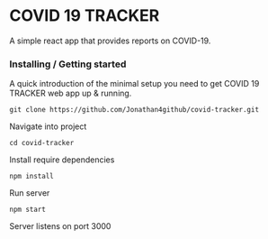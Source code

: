 # COVID 19 TRACKER

A simple react app that provides reports on COVID-19.

### Installing / Getting started

A quick introduction of the minimal setup you need to get COVID 19 TRACKER web app up &
running.

`git clone https://github.com/Jonathan4github/covid-tracker.git`

Navigate into project

`cd covid-tracker`

Install require dependencies

`npm install`

Run server

`npm start`

Server listens on port 3000
